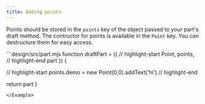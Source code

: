 ```yaml
---
title: Adding points
---
```


Points should be stored in the `points` key of the object passed to your part's
draft method. The contructor for points is available in the `Point` key. You
can destructure them for easy access.

<Example caption="An example of adding a point" tutorial>
```design/src/part.mjs
function draftPart = ({ 
  // highlight-start
  Point,
  points,
  // highlight-end
  part 
}) {

  // highlight-start
  points.demo = new Point(0,0).addText('hi')
  // highlight-end

  return part
}
```
</Example>
